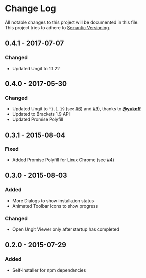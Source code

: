 # Change Log
All notable changes to this project will be documented in this file.  
This project tries to adhere to [Semantic Versioning](http://semver.org/).


## 0.4.1 - 2017-07-07
### Changed
- Updated Ungit to 1.1.22


## 0.4.0 - 2017-05-30
### Changed
- Updated Ungit to `^1.1.19` (see [#6](https://github.com/Hirse/brackets-ungit/issues/6)) and [#9](https://github.com/Hirse/brackets-ungit/issues/9)), thanks to [__@yukoff__](https://github.com/yukoff)
- Updated to Brackets 1.9 API
- Updated Promise Polyfill


## 0.3.1 - 2015-08-04
### Fixed
- Added Promise Polyfill for Linux Chrome (see [#4](https://github.com/Hirse/brackets-ungit/issues/4))


## 0.3.0 - 2015-08-03
### Added
- More Dialogs to show installation status
- Animated Toolbar Icons to show progress

### Changed
- Open Ungit Viewer only after startup has completed


## 0.2.0 - 2015-07-29
### Added
- Self-installer for npm dependencies
